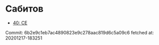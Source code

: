 # Сабитов
- [40: CE](40.md)

Commit: 6b2e9c1eb7ac4890823e9c278aac819d6c5a09c6
 fetched at: 20201217-183251
